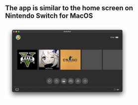 ## The app is similar to the home screen on Nintendo Switch for MacOS

<img src="https://github.com/kotleni/switchlikeui-swift/raw/master/screenshot.png" width=400></img>

